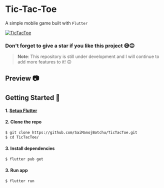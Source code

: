 # Tic-Tac-Toe

A simple mobile game built with `Flutter`

[![TicTacToe](https://img.shields.io/badge/TicTacToe-🎮-1EAEDB.svg)](https://github.com/SaiManojBotchu/TicTacToe)

### Don't forget to give a star if you like this project 😅😊

> **Note**: This repository is still under development and I will continue to add more features to it! 🙃


## Preview 📷


## Getting Started 🚀

#### 1. [Setup Flutter](https://flutter.io/setup/)

#### 2. Clone the repo

```sh
$ git clone https://github.com/SaiManojBotchu/TicTacToe.git
$ cd TicTacToe/
```

#### 3. Install dependencies
```sh
$ flutter pub get
```

#### 3. Run app
```sh
$ flutter run
```
